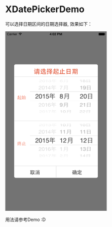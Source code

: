 # XDatePickerDemo
可以选择日期区间的日期选择器, 效果如下：

<img src="https://github.com/cloay/XDatePickerDemo/blob/master/xdatepickerdemo.png" width="320" height="568"/>

用法请参考Demo :D



